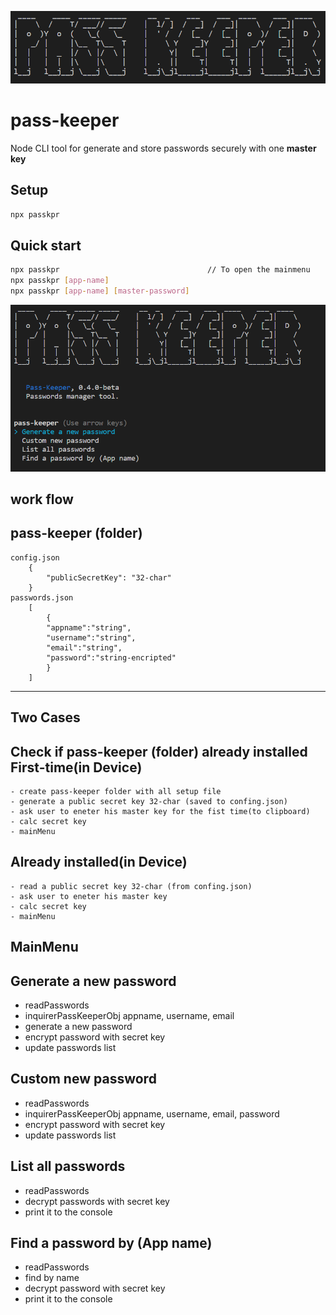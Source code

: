 
![react-DraftJs-Demo - Animated gif demo](src/demo/pass-keeper-logo.png)
# pass-keeper
Node CLI tool for generate and store passwords securely with one **master key**

## Setup
```sh
npx passkpr
```
## Quick start
```sh
npx passkpr 								// To open the mainmenu
npx passkpr [app-name]
npx passkpr [app-name] [master-password]
```

![react-DraftJs-Demo - Animated gif demo](src/demo/pass-keeper.png)

## work flow

pass-keeper (folder)
----------------------------------------------------------
	config.json
		{
			"publicSecretKey": "32-char"
		}
	passwords.json
		[
			{
			"appname":"string",
			"username":"string",
			"email":"string",
			"password":"string-encripted"
			}	
		]
----------------------------------------------------------

Two Cases
---------
Check if pass-keeper (folder) already installed 
First-time(in Device)
---------------------
	- create pass-keeper folder with all setup file
	- generate a public secret key 32-char (saved to confing.json)
	- ask user to eneter his master key for the fist time(to clipboard)
	- calc secret key
	- mainMenu
Already installed(in Device)
----------------------------
	- read a public secret key 32-char (from confing.json)
	- ask user to eneter his master key
	- calc secret key
	- mainMenu

MainMenu
--------

Generate a new password
-----------------------
- readPasswords
- inquirerPassKeeperObj appname, username, email
- generate a new password
- encrypt password with secret key
- update passwords list


Custom new password
-------------------
- readPasswords
- inquirerPassKeeperObj appname, username, email, password
- encrypt password with secret key
- update passwords list


List all passwords
------------------
- readPasswords
- decrypt passwords with secret key
- print it to the console


Find a password by (App name)
-----------------------------
- readPasswords
- find by name
- decrypt password with secret key
- print it to the console

